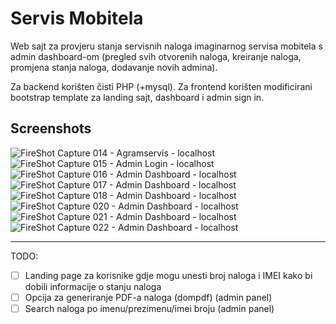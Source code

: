 # Servis Mobitela

Web sajt za provjeru stanja servisnih naloga imaginarnog servisa mobitela s admin dashboard-om (pregled svih otvorenih naloga, kreiranje naloga, promjena stanja naloga, dodavanje novih admina).

Za backend korišten čisti PHP (+mysql). Za frontend korišten modificirani bootstrap template za landing sajt, dashboard i admin sign in.

## Screenshots

![FireShot Capture 014 - Agramservis - localhost](https://user-images.githubusercontent.com/20170617/222815559-a6a45c24-4470-4845-9ec7-ba9bccb605d1.png)
![FireShot Capture 015 - Admin Login - localhost](https://user-images.githubusercontent.com/20170617/222815997-8d5397d2-050e-4d45-8240-e47eebd5f6b2.png)
![FireShot Capture 016 - Admin Dashboard - localhost](https://user-images.githubusercontent.com/20170617/222815723-a640a3c9-226e-4d42-a9fd-84fe8212fa30.png)
![FireShot Capture 017 - Admin Dashboard - localhost](https://user-images.githubusercontent.com/20170617/222815733-b9bc5ce2-60c4-4cf7-9548-aea32ae3f2a3.png)
![FireShot Capture 018 - Admin Dashboard - localhost](https://user-images.githubusercontent.com/20170617/222815821-9cc0f9e7-f38a-4ec5-a4eb-3e9c15d68c91.png)
![FireShot Capture 020 - Admin Dashboard - localhost](https://user-images.githubusercontent.com/20170617/222815825-1986f776-b257-494e-a720-559ee780e877.png)
![FireShot Capture 021 - Admin Dashboard - localhost](https://user-images.githubusercontent.com/20170617/222815854-02da6f24-8a0e-4b71-b0ef-fe10c925f6dd.png)
![FireShot Capture 022 - Admin Dashboard - localhost](https://user-images.githubusercontent.com/20170617/222815941-22a01721-6a22-4a08-98f3-b3d60db88832.png)


---
TODO:
- [ ] Landing page za korisnike gdje mogu unesti broj naloga i IMEI kako bi dobili informacije o stanju naloga
- [ ] Opcija za generiranje PDF-a naloga (dompdf) (admin panel)
- [ ] Search naloga po imenu/prezimenu/imei broju (admin panel)